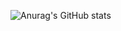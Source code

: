 ![Anurag's GitHub stats](https://github-readme-stats.vercel.app/api?username=Mohammadbaraftab&show_icons=true&theme=radical)
